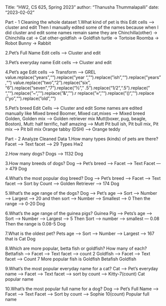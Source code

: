 Title: “HW2, CS 625, Spring 2023”
author: “Thanusha Thummalapalli”
date: “2023-02-02”

Part - 1
Cleaning the whole dataset
1.What kind of pet is this
Edit cells —> cluster and edit
Then I manually edited some of the names because when I did cluster and edit some names remain same they are
Chinchilla(other) -> Chinchilla
cat -> Cat
other-goldfish -> Goldfish
turtle -> Tortoise
Roomba -> Robot
Bunny -> Rabbit

2.Pet’s Full Name
Edit cells —> Cluster and edit

3.Pet’s everyday name
Edit cells —> Cluster and edit

4.Pet’s age
Edit cells —> Transform —> GREL
value.replace(“years”,““).replace(”year “,”“).replace(”ish”,““).replace(”years” ,““)
value.replace(”two”,“2”).replace(“six”, “6”).replace(“seven”,“7”).replace(“½”,” .5”).replace(“1/2”,“.5”).replace(” “,”“).replace(”~“,”“).replace(”&“,”“).r replace(”≈“,”“).replace(”()“,”“).replace (”yo”,““).replace(”old”,““)

5.Pet’s breed
Edit Cells —> Cluster and edit
Some names are edited manually like
Mixed breed Boomer, Mixed cat,mixes —> Mixed breed
Golden, Golden mix —> Golden retriever mix
Mutt(boxer, pug, beagle, Boston), Mutt: half terrific, half amazing —> Mutt
Pit bull ish, Pit bull mix, Pit mix —> Pit bill mix
Orange tabby (DSH) —> Orange teddy

Part - 2
Analyze Cleaned Data
1.How many types (kinds) of pets are there?
Facet —> Text facet —-> 29 Types
Hw2

2.How many dogs?
Dogs —> 1132
Dog

3.How many breeds of dogs?
Dog —> Pet’s breed —> Facet —> Text Facet —> 479
Dog

4.What’s the most popular dog breed?
Dog —> Pet’s breed —> Facet —> Text facet —> Sort by Count —> Golden Retriever —> 174
Dog

5.What’s the age range of the dogs?
Dog —> Pet’s age —> Sort —> Number —> Largest —> 20
and then sort —> Number —> Smallest —> 0
Then the range —> 0-20
Dog

6.What’s the age range of the guinea pigs?
Guinea Pig —> Pets’s age —> Sort —> Number —> Largest —> 5 Then Sort —> number —> smallest — 0.08
Then the range is 0.08-5
Dog

7.What is the oldest pet?
Pets age —> Sort —> Number —> Largest —> 167 that is Cat
Dog

8.Which are more popular, betta fish or goldfish? How many of each?
Bettafish —> Facet —> Text facet —> count 2
Goldfish —> Facet —> Text facet —> Count 7
More popular fish is Goldfish
Betafish Goldfish

9.What’s the most popular everyday name for a cat?
Cat —> Pet’s everyday name —> Facet —> Text facet —> sort by count —> Kitty-7(count) Cat popular name

10.What’s the most popular full name for a dog?
Dog —> Pet’s Full Name —> Facet —> Text Facet —> Sort by count —> Sophie 10(count) Popular full name
